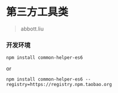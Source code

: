 # 第三方工具类
> abbott.liu

### 开发环境

```
npm install common-helper-es6
```

or

```
npm install common-helper-es6 --registry=https://registry.npm.taobao.org
```